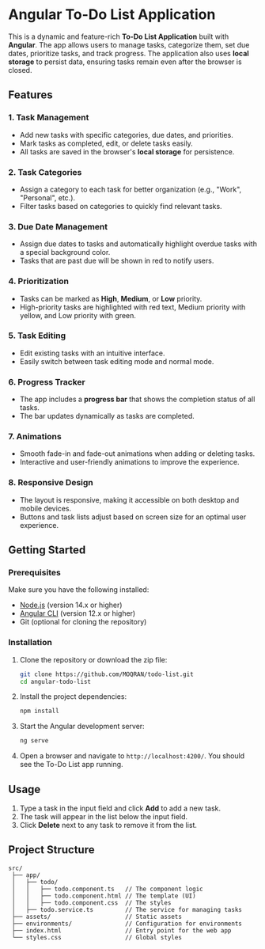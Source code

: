 # Angular To-Do List Application

This is a dynamic and feature-rich **To-Do List Application** built with **Angular**. The app allows users to manage tasks, categorize them, set due dates, prioritize tasks, and track progress. The application also uses **local storage** to persist data, ensuring tasks remain even after the browser is closed.
## Features

### 1. Task Management
- Add new tasks with specific categories, due dates, and priorities.
- Mark tasks as completed, edit, or delete tasks easily.
- All tasks are saved in the browser's **local storage** for persistence.

### 2. Task Categories
- Assign a category to each task for better organization (e.g., "Work", "Personal", etc.).
- Filter tasks based on categories to quickly find relevant tasks.

### 3. Due Date Management
- Assign due dates to tasks and automatically highlight overdue tasks with a special background color.
- Tasks that are past due will be shown in red to notify users.

### 4. Prioritization
- Tasks can be marked as **High**, **Medium**, or **Low** priority.
- High-priority tasks are highlighted with red text, Medium priority with yellow, and Low priority with green.

### 5. Task Editing
- Edit existing tasks with an intuitive interface.
- Easily switch between task editing mode and normal mode.

### 6. Progress Tracker
- The app includes a **progress bar** that shows the completion status of all tasks.
- The bar updates dynamically as tasks are completed.

### 7. Animations
- Smooth fade-in and fade-out animations when adding or deleting tasks.
- Interactive and user-friendly animations to improve the experience.

### 8. Responsive Design
- The layout is responsive, making it accessible on both desktop and mobile devices.
- Buttons and task lists adjust based on screen size for an optimal user experience.


## Getting Started

### Prerequisites

Make sure you have the following installed:

- [Node.js](https://nodejs.org/en/download/) (version 14.x or higher)
- [Angular CLI](https://angular.io/guide/setup-local) (version 12.x or higher)
- Git (optional for cloning the repository)

### Installation

1. Clone the repository or download the zip file:
    ```bash
    git clone https://github.com/MOQRAN/todo-list.git
    cd angular-todo-list
    ```

2. Install the project dependencies:
    ```bash
    npm install
    ```

3. Start the Angular development server:
    ```bash
    ng serve
    ```

4. Open a browser and navigate to `http://localhost:4200/`. You should see the To-Do List app running.

## Usage

1. Type a task in the input field and click **Add** to add a new task.
2. The task will appear in the list below the input field.
3. Click **Delete** next to any task to remove it from the list.

## Project Structure

```plaintext
src/
 ├── app/
 │   ├── todo/
 │   │   ├── todo.component.ts   // The component logic
 │   │   ├── todo.component.html // The template (UI)
 │   │   ├── todo.component.css  // The styles
 │   ├── todo.service.ts         // The service for managing tasks
 ├── assets/                     // Static assets
 ├── environments/               // Configuration for environments
 ├── index.html                  // Entry point for the web app
 └── styles.css                  // Global styles
